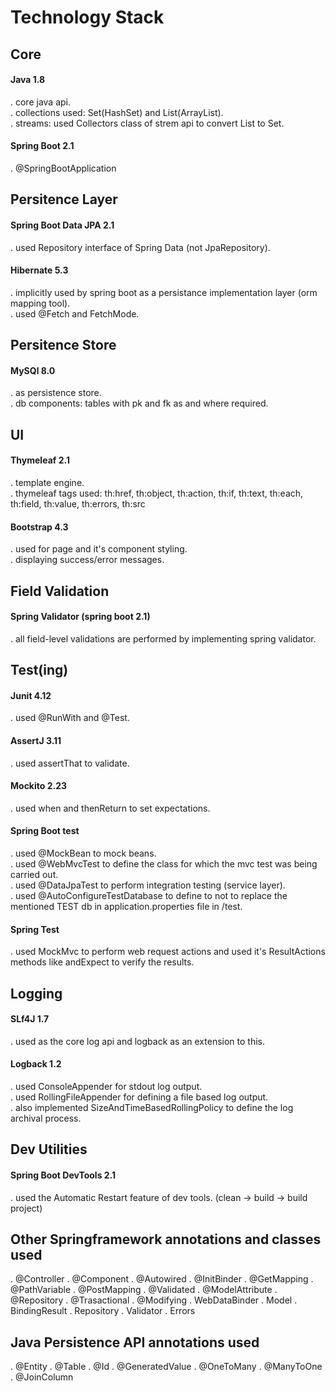 # Technology Stack 

## Core
#### Java 1.8 
 . core java api.  
 . collections used: Set(HashSet) and List(ArrayList).  
 . streams: used Collectors class of strem api to convert List to Set.

#### Spring Boot 2.1  
 . @SpringBootApplication

## Persitence Layer
#### Spring Boot Data JPA 2.1  
  . used Repository interface of Spring Data (not JpaRepository).  
#### Hibernate 5.3  
  . implicitly used by spring boot as a persistance implementation layer (orm mapping tool).  
  . used @Fetch and FetchMode.  

## Persitence Store
####  MySQl 8.0  
  . as persistence store.  
  . db components: tables with pk and fk as and where required.  

## UI
#### Thymeleaf 2.1  
  . template engine.  
  . thymeleaf tags used: th:href, th:object, th:action, th:if, th:text, th:each, th:field, th:value, th:errors, th:src  
#### Bootstrap 4.3  
  . used for page and it's component styling.  
  . displaying success/error messages.  

## Field Validation
#### Spring Validator (spring boot 2.1)  
  . all field-level validations are performed by implementing spring validator.  

## Test(ing)
#### Junit 4.12   
  . used @RunWith and @Test.  
#### AssertJ 3.11  
  . used assertThat to validate.  	
#### Mockito 2.23  
  . used when and thenReturn to set expectations.  
#### Spring Boot test  
  . used @MockBean to mock beans.  
  . used @WebMvcTest to define the class for which the mvc test was being carried out.  
  . used @DataJpaTest to perform integration testing (service layer).  
  . used @AutoConfigureTestDatabase to define to not to replace the mentioned TEST db in application.properties file in /test.  
#### Spring Test  
  . used MockMvc to perform web request actions and used it's ResultActions methods like andExpect to verify the results.   

## Logging
#### SLf4J 1.7  
  . used as the core log api and logback as an extension to this.  
#### Logback 1.2  
  . used ConsoleAppender for stdout log output.  
  . used RollingFileAppender for defining a file based log output.  
  . also implemented SizeAndTimeBasedRollingPolicy to define the log archival process.   	  

## Dev Utilities
#### Spring Boot DevTools 2.1  
  . used the Automatic Restart feature of dev tools. (clean -> build ->  build project)  

## Other Springframework annotations and classes used
  . @Controller
  . @Component
  . @Autowired
  . @InitBinder
  . @GetMapping
  . @PathVariable
  . @PostMapping
  . @Validated
  . @ModelAttribute
  . @Repository
  . @Trasactional
  . @Modifying
  . WebDataBinder
  . Model
  . BindingResult
  . Repository
  . Validator
  . Errors 

## Java Persistence API annotations used
  . @Entity
  . @Table
  . @Id
  . @GeneratedValue
  . @OneToMany
  . @ManyToOne
  . @JoinColumn
